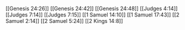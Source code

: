 [[Genesis 24:26]]
[[Genesis 24:42]]
[[Genesis 24:48]]
[[Judges 4:14]]
[[Judges 7:14]]
[[Judges 7:15]]
[[1 Samuel 14:10]]
[[1 Samuel 17:43]]
[[2 Samuel 2:14]]
[[2 Samuel 5:24]]
[[2 Kings 14:8]]
